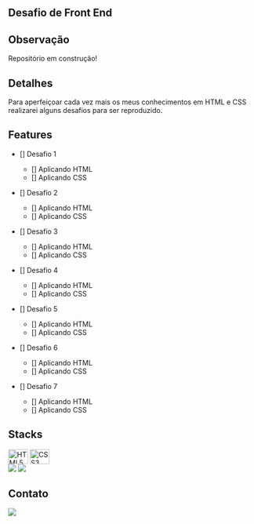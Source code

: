 ## Desafio de Front End

<!-- <p align="center">
    <img width= 500 src="public/paraReadme/super-carros.gif"
</p>   -->

## Observação
    
Repositório em construção!    
         
## Detalhes

Para aperfeiçoar cada vez mais os meus conhecimentos em HTML e CSS realizarei alguns desafios para ser reproduzido.

## Features

- [] Desafio 1
    - [] Aplicando HTML
    - [] Aplicando CSS
  
- [] Desafio 2
    - [] Aplicando HTML
    - [] Aplicando CSS


- [] Desafio 3
    - [] Aplicando HTML
    - [] Aplicando CSS


- [] Desafio 4
    - [] Aplicando HTML
    - [] Aplicando CSS


- [] Desafio 5
    - [] Aplicando HTML
    - [] Aplicando CSS


- [] Desafio 6
    - [] Aplicando HTML
    - [] Aplicando CSS
   
- [] Desafio 7
    - [] Aplicando HTML
    - [] Aplicando CSS

## Stacks

<div style="display: inline-block">
    <img align="center" alt="HTML5" height="30" width="40" src="https://cdn.jsdelivr.net/gh/devicons/devicon/icons/html5/html5-original.svg"/>
    <img align="center" alt="CSS3" height="30" width="40" src="https://cdn.jsdelivr.net/gh/devicons/devicon/icons/css3/css3-original.svg"/>
</div><br/>
 
<div style="display: inline_block">
    <img src="https://img.shields.io/badge/Visual_Studio_Code-0078D4?style=for-the-badge&logo=visual%20studio%20code&logoColor=white"/>
    <img src="https://img.shields.io/badge/Git-F05032?style=for-the-badge&logo=git&logoColor=white"/>
</div>


## Contato

<a href="https://www.linkedin.com/in/leandro-espindula-79307517a/" target="_blank">
    <img src="https://img.shields.io/badge/LinkedIn-0077B5?style=for-the-badge&logo=linkedin&logoColor=white"/>
</a>
